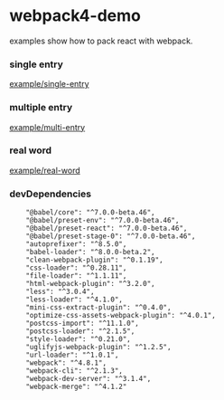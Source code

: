 # webpack4-demo

examples show how to pack react with webpack.

### single entry

[example/single-entry](https://github.com/daweilv/webpack4-demo/tree/master/example/single-entry)

### multiple entry

[example/multi-entry](https://github.com/daweilv/webpack4-demo/tree/master/examples/multi-entry)

### real word

[example/real-word](https://github.com/daweilv/webpack4-demo/tree/master/example/real-word)

### devDependencies

```text
    "@babel/core": "^7.0.0-beta.46",
    "@babel/preset-env": "^7.0.0-beta.46",
    "@babel/preset-react": "^7.0.0-beta.46",
    "@babel/preset-stage-0": "^7.0.0-beta.46",
    "autoprefixer": "^8.5.0",
    "babel-loader": "^8.0.0-beta.2",
    "clean-webpack-plugin": "^0.1.19",
    "css-loader": "^0.28.11",
    "file-loader": "^1.1.11",
    "html-webpack-plugin": "^3.2.0",
    "less": "^3.0.4",
    "less-loader": "^4.1.0",
    "mini-css-extract-plugin": "^0.4.0",
    "optimize-css-assets-webpack-plugin": "^4.0.1",
    "postcss-import": "^11.1.0",
    "postcss-loader": "^2.1.5",
    "style-loader": "^0.21.0",
    "uglifyjs-webpack-plugin": "^1.2.5",
    "url-loader": "^1.0.1",
    "webpack": "^4.8.1",
    "webpack-cli": "^2.1.3",
    "webpack-dev-server": "^3.1.4",
    "webpack-merge": "^4.1.2"
```
